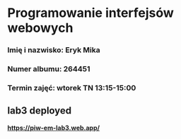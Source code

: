 # Programowanie interfejsów webowych

### Imię i nazwisko: Eryk Mika 

### Numer albumu: 264451

### Termin zajęć:  wtorek TN 13:15-15:00

## lab3 deployed
**<a href="https://piw-em-lab3.web.app/">https://piw-em-lab3.web.app/</a>**
